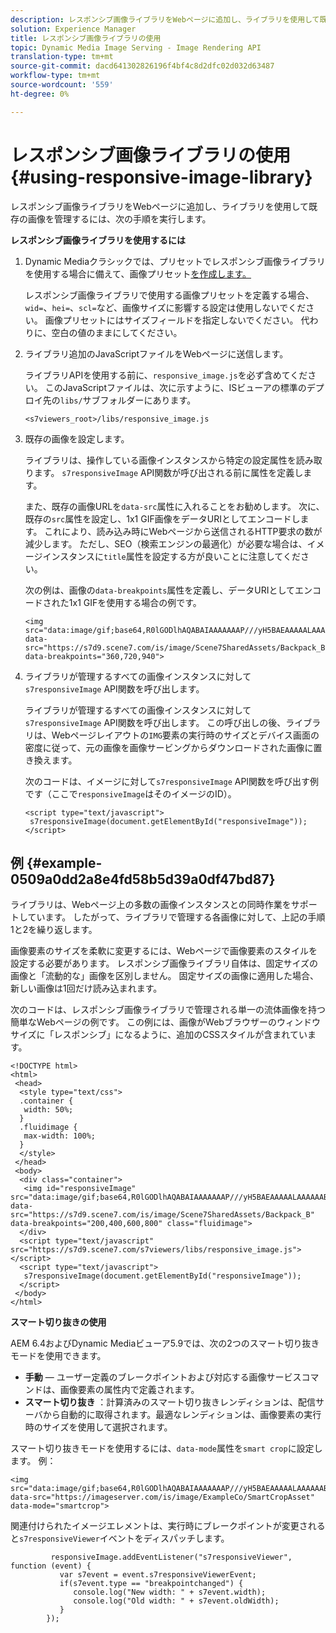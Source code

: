 ```yaml
---
description: レスポンシブ画像ライブラリをWebページに追加し、ライブラリを使用して既存の画像を管理するには、次の手順を実行します。
solution: Experience Manager
title: レスポンシブ画像ライブラリの使用
topic: Dynamic Media Image Serving - Image Rendering API
translation-type: tm+mt
source-git-commit: dacd641302826196f4bf4c8d2dfc02d032d63487
workflow-type: tm+mt
source-wordcount: '559'
ht-degree: 0%

---
```



# レスポンシブ画像ライブラリの使用{#using-responsive-image-library}

レスポンシブ画像ライブラリをWebページに追加し、ライブラリを使用して既存の画像を管理するには、次の手順を実行します。

**レスポンシブ画像ライブラリを使用するには**

1. Dynamic Mediaクラシックでは、プリセットでレスポンシブ画像ライブラリを使用する場合に備えて、画像プリセット[を作成します。](http://help.adobe.com/en_US/scene7/using/WS2F6A1049-B41F-447d-A520-91227F9CDABF.html)

   レスポンシブ画像ライブラリで使用する画像プリセットを定義する場合、`wid=`、`hei=`、`scl=`など、画像サイズに影響する設定は使用しないでください。 画像プリセットにはサイズフィールドを指定しないでください。 代わりに、空白の値のままにしてください。
1. ライブラリ追加のJavaScriptファイルをWebページに送信します。

   ライブラリAPIを使用する前に、`responsive_image.js`を必ず含めてください。 このJavaScriptファイルは、次に示すように、ISビューアの標準のデプロイ先の`libs/`サブフォルダーにあります。

   `<s7viewers_root>/libs/responsive_image.js`
1. 既存の画像を設定します。

   ライブラリは、操作している画像インスタンスから特定の設定属性を読み取ります。 `s7responsiveImage` API関数が呼び出される前に属性を定義します。

   また、既存の画像URLを`data-src`属性に入れることをお勧めします。 次に、既存の`src`属性を設定し、1x1 GIF画像をデータURIとしてエンコードします。 これにより、読み込み時にWebページから送信されるHTTP要求の数が減少します。 ただし、SEO（検索エンジンの最適化）が必要な場合は、イメージインスタンスに`title`属性を設定する方が良いことに注意してください。

   次の例は、画像の`data-breakpoints`属性を定義し、データURIとしてエンコードされた1x1 GIFを使用する場合の例です。

   ```
   <img src="data:image/gif;base64,R0lGODlhAQABAIAAAAAAAP///yH5BAEAAAAALAAAAAABAAEAAAIBRAA7" data-src="https://s7d9.scene7.com/is/image/Scene7SharedAssets/Backpack_B" data-breakpoints="360,720,940">
   ```

1. ライブラリが管理するすべての画像インスタンスに対して`s7responsiveImage` API関数を呼び出します。

   ライブラリが管理するすべての画像インスタンスに対して`s7responsiveImage` API関数を呼び出します。 この呼び出しの後、ライブラリは、Webページレイアウトの`IMG`要素の実行時のサイズとデバイス画面の密度に従って、元の画像を画像サービングからダウンロードされた画像に置き換えます。

   次のコードは、イメージに対して`s7responsiveImage` API関数を呼び出す例です（ここで`responsiveImage`はそのイメージのID）。

   ```
   <script type="text/javascript"> 
    s7responsiveImage(document.getElementById("responsiveImage")); 
   </script>
   ```

## 例 {#example-0509a0dd2a8e4fd58b5d39a0df47bd87}

ライブラリは、Webページ上の多数の画像インスタンスとの同時作業をサポートしています。 したがって、ライブラリで管理する各画像に対して、上記の手順1と2を繰り返します。

画像要素のサイズを柔軟に変更するには、Webページで画像要素のスタイルを設定する必要があります。 レスポンシブ画像ライブラリ自体は、固定サイズの画像と「流動的な」画像を区別しません。 固定サイズの画像に適用した場合、新しい画像は1回だけ読み込まれます。

次のコードは、レスポンシブ画像ライブラリで管理される単一の流体画像を持つ簡単なWebページの例です。 この例には、画像がWebブラウザーのウィンドウサイズに「レスポンシブ」になるように、追加のCSSスタイルが含まれています。

```
<!DOCTYPE html> 
<html> 
 <head> 
  <style type="text/css"> 
  .container { 
   width: 50%; 
  } 
  .fluidimage { 
   max-width: 100%; 
  } 
  </style> 
 </head> 
 <body> 
  <div class="container"> 
   <img id="responsiveImage" src="data:image/gif;base64,R0lGODlhAQABAIAAAAAAAP///yH5BAEAAAAALAAAAAABAAEAAAIBRAA7" data-src="https://s7d9.scene7.com/is/image/Scene7SharedAssets/Backpack_B" data-breakpoints="200,400,600,800" class="fluidimage"> 
  </div> 
  <script type="text/javascript" src="https://s7d9.scene7.com/s7viewers/libs/responsive_image.js"></script> 
  <script type="text/javascript"> 
   s7responsiveImage(document.getElementById("responsiveImage")); 
  </script> 
 </body> 
</html>
```

**スマート切り抜きの使用**

AEM 6.4およびDynamic Mediaビューア5.9では、次の2つのスマート切り抜きモードを使用できます。

* **手動**  — ユーザー定義のブレークポイントおよび対応する画像サービスコマンドは、画像要素の属性内で定義されます。
* **スマート切り抜き** ：計算済みのスマート切り抜きレンディションは、配信サーバから自動的に取得されます。最適なレンディションは、画像要素の実行時のサイズを使用して選択されます。

スマート切り抜きモードを使用するには、`data-mode`属性を`smart crop`に設定します。 例：

```
<img 
src="data:image/gif;base64,R0lGODlhAQABAIAAAAAAAP///yH5BAEAAAAALAAAAAABAAEAAAIBRAA7" 
data-src="https://imageserver.com/is/image/ExampleCo/SmartCropAsset" 
data-mode="smartcrop">
```

関連付けられたイメージエレメントは、実行時にブレークポイントが変更されると`s7responsiveViewer`イベントをディスパッチします。

```
         responsiveImage.addEventListener("s7responsiveViewer", function (event) { 
           var s7event = event.s7responsiveViewerEvent; 
           if(s7event.type == "breakpointchanged") { 
              console.log("New width: " + s7event.width); 
              console.log("Old width: " + s7event.oldWidth); 
           } 
        });
```
